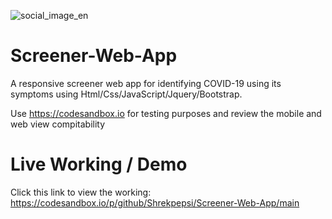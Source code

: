 
![social_image_en](https://github.com/Shrekpepsi/Screener-Web-App/assets/107950320/c8c6d8f5-7e5a-4aa5-8715-3617303d3182)




# Screener-Web-App
A responsive screener web app for identifying COVID-19 using its symptoms using Html/Css/JavaScript/Jquery/Bootstrap.


Use https://codesandbox.io for testing purposes and review the mobile and web view compitability 

# Live Working / Demo

Click this link to view the working: https://codesandbox.io/p/github/Shrekpepsi/Screener-Web-App/main
